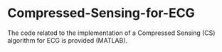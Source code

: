 # Compressed-Sensing-for-ECG
The code related to the implementation of a Compressed Sensing (CS) algorithm for ECG is provided (MATLAB).
